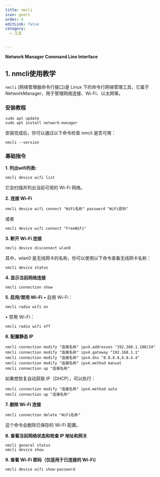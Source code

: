 ```yaml
---
title: nmcli
icon: gears
order: 4
editLink: false
category:
  - 工具


---
```


**Network Manager Command Line Interface**
## 1. nmcli使用教学
`nmcli` (网络管理器命令行接口)是 Linux 下的命令行网络管理工具，它属于 NetworkManager，用于管理网络连接、Wi-Fi、以太网等。
### 安装教程
```
sudo apt update
sudo apt install network-manager
```
安装完成后，你可以通过以下命令检查 nmcli 是否可用：
```
nmcli --version
```
### 基础指令
**1. 列出wifi列表:**
```
nmcli device wifi list
```
它会扫描并列出当前可用的 Wi-Fi 网络。

**2. 连接 Wi-Fi**
```
nmcli device wifi connect "WiFi名称" password "WiFi密码"
```
或者
```
nmcli device wifi connect "FreeWiFi"
```
**3. 断开 Wi-Fi 连接**
```
nmcli device disconnect wlan0
```
其中，wlan0 是无线网卡的名称，你可以使用以下命令查看无线网卡名称：
```
nmcli device status
```
**4.	显示当前网络连接**
```
nmcli connection show
```
**5.	启用/禁用 Wi-Fi**
•	启用 Wi-Fi：
```
nmcli radio wifi on
```
•	禁用 Wi-Fi：
```
nmcli radio wifi off
```
**6.	配置静态 IP**
```
nmcli connection modify "连接名称" ipv4.addresses "192.168.1.100/24"
nmcli connection modify "连接名称" ipv4.gateway "192.168.1.1"
nmcli connection modify "连接名称" ipv4.dns "8.8.8.8,8.8.4.4"
nmcli connection modify "连接名称" ipv4.method manual
nmcli connection up "连接名称"
```
如果想恢复自动获取 IP（DHCP），可以执行：
```
nmcli connection modify "连接名称" ipv4.method auto
nmcli connection up "连接名称"
```
**7.	删除 Wi-Fi 连接**
```
nmcli connection delete "WiFi名称"
```
这个命令会删除已保存的 Wi-Fi 配置。

**8.	查看当前网络状态和检查 IP 地址和网关**
```
nmcli general status
nmcli device show
```
**9.	查看 Wi-Fi 密码（仅适用于已连接的 Wi-Fi）**
```
nmcli device wifi show-password
```